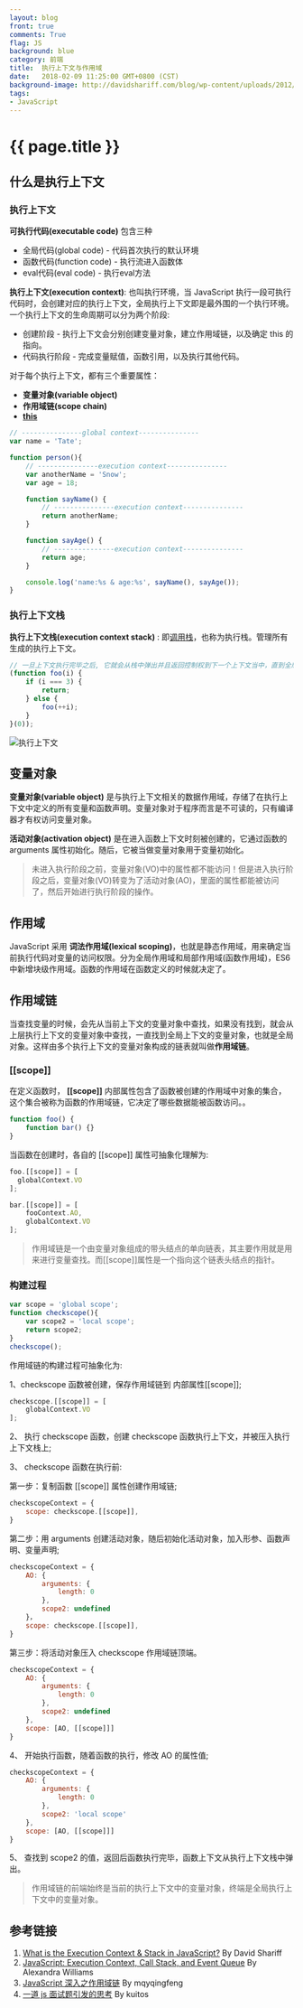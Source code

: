 ```yaml
---
layout: blog
front: true
comments: True
flag: JS
background: blue
category: 前端
title:  执行上下文与作用域
date:   2018-02-09 11:25:00 GMT+0800 (CST)
background-image: http://davidshariff.com/blog/wp-content/uploads/2012/06/es1.gif
tags:
- JavaScript
---
```

# {{ page.title }}

## 什么是执行上下文

### 执行上下文

**可执行代码(executable code)** 包含三种

* 全局代码(global code) - 代码首次执行的默认环境
* 函数代码(function code) - 执行流进入函数体
* eval代码(eval code) - 执行eval方法

**执行上下文(execution context)**: 也叫执行环境，当 JavaScript 执行一段可执行代码时，会创建对应的执行上下文，全局执行上下文即是最外围的一个执行环境。一个执行上下文的生命周期可以分为两个阶段:

* 创建阶段 - 执行上下文会分别创建变量对象，建立作用域链，以及确定 this 的指向。
* 代码执行阶段 - 完成变量赋值，函数引用，以及执行其他代码。

对于每个执行上下文，都有三个重要属性：

* **变量对象(variable object)**
* **作用域链(scope chain)**
* **[this]( {{site.url}}/2018/01/30/js-this.html )**

```js
// ---------------global context---------------
var name = 'Tate';

function person(){
    // ---------------execution context---------------
    var anotherName = 'Snow';
    var age = 18;

    function sayName() {
        // ---------------execution context---------------
        return anotherName;
    }

    function sayAge() {
        // ---------------execution context---------------
        return age;
    }

    console.log('name:%s & age:%s', sayName(), sayAge());
}
```

### 执行上下文栈

**执行上下文栈(execution context stack)** : 即[调用栈]( {{site.url}}/2018/02/05/js-event-loop.html )，也称为执行栈。管理所有生成的执行上下文。

```js
// 一旦上下文执行完毕之后, 它就会从栈中弹出并且返回控制权到下一个上下文当中，直到全局上下文又再次被访问。
(function foo(i) {
    if (i === 3) {
        return;
    } else {
        foo(++i);
    }
}(0));
```

![执行上下文](http://davidshariff.com/blog/wp-content/uploads/2012/06/es1.gif)

## 变量对象

**变量对象(variable object)** 是与执行上下文相关的数据作用域，存储了在执行上下文中定义的所有变量和函数声明。变量对象对于程序而言是不可读的，只有编译器才有权访问变量对象。

**活动对象(activation object)** 是在进入函数上下文时刻被创建的，它通过函数的 arguments 属性初始化。随后，它被当做变量对象用于变量初始化。

> 未进入执行阶段之前，变量对象(VO)中的属性都不能访问！但是进入执行阶段之后，变量对象(VO)转变为了活动对象(AO)，里面的属性都能被访问了，然后开始进行执行阶段的操作。

## 作用域

JavaScript 采用 **词法作用域(lexical scoping)**，也就是静态作用域，用来确定当前执行代码对变量的访问权限。分为全局作用域和局部作用域(函数作用域)，ES6中新增块级作用域。函数的作用域在函数定义的时候就决定了。

## 作用域链

当查找变量的时候，会先从当前上下文的变量对象中查找，如果没有找到，就会从上层执行上下文的变量对象中查找，一直找到全局上下文的变量对象，也就是全局对象。这样由多个执行上下文的变量对象构成的链表就叫做**作用域链**。

### [[scope]]

在定义函数时， **[[scope]]** 内部属性包含了函数被创建的作用域中对象的集合，这个集合被称为函数的作用域链，它决定了哪些数据能被函数访问。。

```js
function foo() {
    function bar() {}
}
```

当函数在创建时，各自的 [[scope]] 属性可抽象化理解为:

```js
foo.[[scope]] = [
  globalContext.VO
];

bar.[[scope]] = [
    fooContext.AO,
    globalContext.VO
];
```

> 作用域链是一个由变量对象组成的带头结点的单向链表，其主要作用就是用来进行变量查找。而[[scope]]属性是一个指向这个链表头结点的指针。

### 构建过程

```js
var scope = 'global scope';
function checkscope(){
    var scope2 = 'local scope';
    return scope2;
}
checkscope();
```

作用域链的构建过程可抽象化为:

1、checkscope 函数被创建，保存作用域链到 内部属性[[scope]];

```js
checkscope.[[scope]] = [
    globalContext.VO
];
```

2、 执行 checkscope 函数，创建 checkscope 函数执行上下文，并被压入执行上下文栈上;

3、 checkscope 函数在执行前:

第一步：复制函数 [[scope]] 属性创建作用域链;

```js
checkscopeContext = {
    scope: checkscope.[[scope]],
}
```

第二步：用 arguments 创建活动对象，随后初始化活动对象，加入形参、函数声明、变量声明;

```js
checkscopeContext = {
    AO: {
        arguments: {
            length: 0
        },
        scope2: undefined
    }，
    scope: checkscope.[[scope]],
}
```

第三步：将活动对象压入 checkscope 作用域链顶端。

```js
checkscopeContext = {
    AO: {
        arguments: {
            length: 0
        },
        scope2: undefined
    },
    scope: [AO, [[scope]]]
}
```

4、 开始执行函数，随着函数的执行，修改 AO 的属性值;

```js
checkscopeContext = {
    AO: {
        arguments: {
            length: 0
        },
        scope2: 'local scope'
    },
    scope: [AO, [[scope]]]
}
```

5、 查找到 scope2 的值，返回后函数执行完毕，函数上下文从执行上下文栈中弹出。

> 作用域链的前端始终是当前的执行上下文中的变量对象，终端是全局执行上下文中的变量对象。

## 参考链接

1. [What is the Execution Context & Stack in JavaScript?](http://davidshariff.com/blog/what-is-the-execution-context-in-javascript/) By David Shariff
1. [JavaScript: Execution Context, Call Stack, and Event Queue](https://medium.com/@Alexandra2XU/javascript-execution-context-call-stack-and-event-queue-d58b672d76f7) By Alexandra Williams
1. [JavaScript 深入之作用域链](https://github.com/mqyqingfeng/Blog/issues/6) By mqyqingfeng
1. [一道 js 面试题引发的思考](https://github.com/kuitos/kuitos.github.io/issues/18) By kuitos